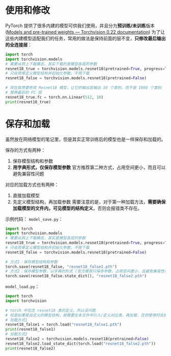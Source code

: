 # 使用和修改
PyTorch 提供了很多内建的模型可供我们使用，并且分为**预训练/未训练**版本 ([Models and pre-trained weights — Torchvision 0.22 documentation](https://docs.pytorch.org/vision/stable/models.html?highlight=pretrained+model))
为了让这些内建模型适配我们的任务，常用的做法是保持前面的层不变，**只修改最后输出的全连接层**：
```python
import torch  
import torchvision.models  
# 需要从网上下载模态，其实下载的是模型各层的参数  
resnet18_true = torchvision.models.resnet18(pretrained=True, progress=True)  
# 只会简单定义模型结构并初始化参数，不用下载  
resnet18_false = torchvision.models.resnet18(pretrained=False)  
  
# 现在我想要修改 Resnet18 模型，让它的输出层输出 10 个类别，而不是 1000 个类别  
# 替换最后的 FC 层  
resnet18_true.fc = torch.nn.Linear(512, 10)  
print(resnet18_true)
```

# 保存和加载
虽然放在网络模型的笔记里，但是其实正常训练后的模型也是一样保存和加载的。

保存的方式有两种：
1. 保存模型结构和参数
2. **用字典形式，仅保存模型参数**
官方推荐第二种方式，占用空间更小，而且可以避免兼容性问题

对应的加载方式也有两种：
1. 直接加载模型
2. 先定义模型结构，再加载参数
需要注意的是，对于第一种加载方法，**需要确保加载模型的文件内，可见模型的结构定义**，否则会报错类不存在。

示例代码：
`model_save.py`：
```python
import torch  
import torchvision.models  
# 需要从网上下载模态，其实是模型各层的参数  
resnet18_true = torchvision.models.resnet18(pretrained=True, progress=True)  
# 只会简单定义模型结构并初始化参数，不用下载  
resnet18_false = torchvision.models.resnet18(pretrained=False)  
  
# 方式1：保存模型结构和参数  
torch.save(resnet18_false, "resnet18_false1.pth")  
# 方式2：保存模型参数，以字典的形式 (官方推荐只保存参数，占用空间更小，且避免兼容性问题）  
torch.save(resnet18_false.state_dict(), "resnet18_false2.pth")
```

`model_load.py`：
```python
import torch  
import torchvision  
  
# torch 中包含 resnet18 类的定义，所以没问题  
# 但是如果是自定义的模型结构，就需要在本文件中引入/定义对应类，再加载，否则使用时会报未定义的错  
# 加载方式1  
resnet18_false1 = torch.load("resnet18_false1.pth")  
print(resnet18_false1)  
# 加载方式2  
resnet18_false2 = torchvision.models.resnet18(pretrained=False)  
resnet18_false2.load_state_dict(torch.load("resnet18_false2.pth"))  
print(resnet18_false2)
```